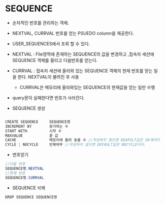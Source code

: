 # SEQUENCE

* 순차적인 번호를 관리하는 객체.
* NEXTVAL, CURRVAL 번호를 얻는 PSUEDO column을 제공한다.
* USER_SEQUENCES에서 조회 할 수 있다.
* NEXTVAL : File영역에 존재하는 SEQUENCE의 값을 변경하고 ,접속자 세션에 SEQUENCE 객체를 올리고 다음번호를 얻는다.
* CURRVAL : 접속자 세션에 올라와 있는 SEQUENCE 객체의 현재 번호를 얻는 일을 한다. NEXTVAL이 불려진 후 사용
  * CURRVAL은 메모리에 올라와있는 SEQUENCE의 현재값을 얻는 일만 수행
* query문이 실패한다면 번호가 사라진다.

* SEQUENCE 생성

```java

CREATE SEQUENCE 	SEQUENCE명
INCREMENT BY 		증가하는 수
START WITH 			시작 수
MAXVALUE 			끝 값
CACHE				메모리에 올려 놓을 수 //작성하지 않으면 DEAFULT값은 20개이다. 메모리에 먼저 올려놓고 소진되기 전까지는 HDD 접근을 하지 않음.
CYCLE | NOCYCLE 	반복여부 //작성하지 않으면 DEFAULT값은 NOCYCLE이다.
```

* 번호얻기

```java
//다음 번호
SEQUENCE명.NEXTVAL
//현재 번호
SEQUENCE명.CURRVAL
```

* SEQUENCE 삭제

```java
DROP SEQUENCE SEQUENCE명
```

